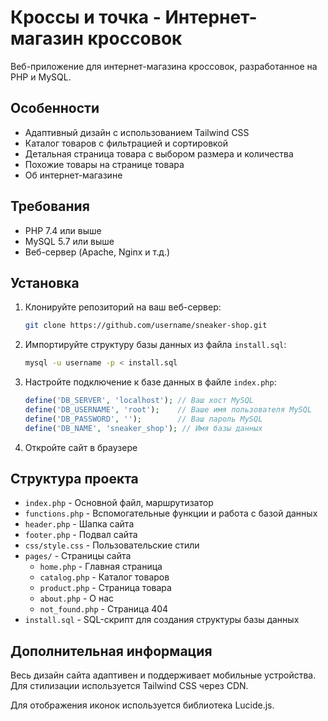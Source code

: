 
# Кроссы и точка - Интернет-магазин кроссовок

Веб-приложение для интернет-магазина кроссовок, разработанное на PHP и MySQL.

## Особенности

- Адаптивный дизайн с использованием Tailwind CSS
- Каталог товаров с фильтрацией и сортировкой
- Детальная страница товара с выбором размера и количества
- Похожие товары на странице товара
- Об интернет-магазине

## Требования

- PHP 7.4 или выше
- MySQL 5.7 или выше
- Веб-сервер (Apache, Nginx и т.д.)

## Установка

1. Клонируйте репозиторий на ваш веб-сервер:
   ```bash
   git clone https://github.com/username/sneaker-shop.git
   ```

2. Импортируйте структуру базы данных из файла `install.sql`:
   ```bash
   mysql -u username -p < install.sql
   ```

3. Настройте подключение к базе данных в файле `index.php`:
   ```php
   define('DB_SERVER', 'localhost'); // Ваш хост MySQL
   define('DB_USERNAME', 'root');    // Ваше имя пользователя MySQL
   define('DB_PASSWORD', '');        // Ваш пароль MySQL
   define('DB_NAME', 'sneaker_shop'); // Имя базы данных
   ```

4. Откройте сайт в браузере

## Структура проекта

- `index.php` - Основной файл, маршрутизатор
- `functions.php` - Вспомогательные функции и работа с базой данных
- `header.php` - Шапка сайта
- `footer.php` - Подвал сайта
- `css/style.css` - Пользовательские стили
- `pages/` - Страницы сайта
  - `home.php` - Главная страница
  - `catalog.php` - Каталог товаров
  - `product.php` - Страница товара
  - `about.php` - О нас
  - `not_found.php` - Страница 404
- `install.sql` - SQL-скрипт для создания структуры базы данных

## Дополнительная информация

Весь дизайн сайта адаптивен и поддерживает мобильные устройства. Для стилизации используется Tailwind CSS через CDN.

Для отображения иконок используется библиотека Lucide.js.
